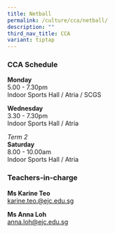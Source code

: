 ```yaml
---
title: Netball
permalink: /culture/cca/netball/
description: ""
third_nav_title: CCA
variant: tiptap
---
```

<h3><strong>CCA Schedule</strong></h3><p><strong>Monday</strong><br>5.00 - 7.30pm<br>Indoor Sports Hall / Atria / SCGS</p><p><strong>Wednesday</strong><br>3.30 - 7.30pm<br>Indoor Sports Hall / Atria</p><p><em>Term 2</em><br><strong>Saturday </strong><br>8.00 - 10.00am<br>Indoor Sports Hall / Atria</p><h3><strong>Teachers-in-charge</strong></h3><p><strong>Ms Karine Teo</strong><br><a href="mailto:karine.teo.@ejc.edu.sg" rel="noopener noreferrer nofollow" target="_blank">karine.teo.@ejc.edu.sg</a></p><p><strong>Ms Anna Loh</strong><br><a href="mailto:anna.loh@ejc.edu.sg" rel="noopener noreferrer nofollow" target="_blank">anna.loh@ejc.edu.sg</a></p>